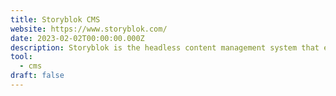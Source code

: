 ```yaml
---
title: Storyblok CMS
website: https://www.storyblok.com/
date: 2023-02-02T00:00:00.000Z
description: Storyblok is the headless content management system that empowers 100,000 + developers and content teams to create better content experiences across any digital channel.
tool: 
  - cms
draft: false
---
```

